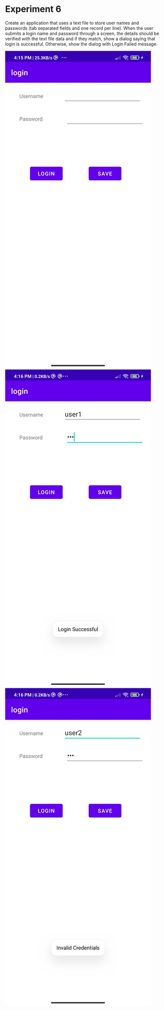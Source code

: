 # Experiment 6

Create an application that uses a text file to store user names and passwords (tab
separated fields and one record per line). When the user submits a login name and
password through a screen, the details should be verified with the text file data and if
they match, show a dialog saying that login is successful. Otherwise, show the dialog
with Login Failed message.

![output](login.jpg)
![output](logins.jpg)
![output](loginus.jpg)

